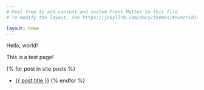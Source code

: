 ```yaml
---
# Feel free to add content and custom Front Matter to this file.
# To modify the layout, see https://jekyllrb.com/docs/themes/#overriding-theme-defaults

layout: home
---
```


Hello, world!

This is a test page!

{% for post in site.posts %}
* <a href="{{ post.url }}">{{ post.title }}</a>
{% endfor %}
